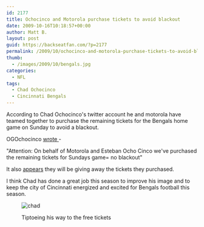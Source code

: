 ```yaml
---
id: 2177
title: Ochocinco and Motorola purchase tickets to avoid blackout
date: 2009-10-16T10:18:57+00:00
author: Matt B.
layout: post
guid: https://backseatfan.com/?p=2177
permalink: /2009/10/ochocinco-and-motorola-purchase-tickets-to-avoid-blackout/
thumb:
  - /images/2009/10/bengals.jpg
categories:
  - NFL
tags:
  - Chad Ochocinco
  - Cincinnati Bengals
---
```


<div class="entry">
  <p>
    According to Chad Ochocinco's twitter account he and motorola have teamed together to purchase the remaining tickets for the Bengals home game on Sunday to avoid a blackout.
  </p>

  <p>
    OGOchocinco <a href="http://twitter.com/OGOchoCinco/status/4920590657">wrote </a>-
  </p>

  <p>
    "<span style="background-color: #ffffff;">Attention: On behalf of Motorola and Esteban Ocho Cinco we've purchased the remaining tickets for Sundays game= no blackout"</span>
  </p>

  <p>
    It also <a href="http://twitter.com/OGOchoCinco/status/4920609674">appears</a> they will be giving away the tickets they purchased.
  </p>

  <p>
    I think Chad has done a great job this season to improve his image and to keep the city of Cincinnati energized and excited for Bengals football this season.
  </p><figure id="attachment_2182" style="width: 258px" class="wp-caption aligncenter">

  <img class="size-medium wp-image-2182" title="chad" src="/images/2009/10/chad-258x300.jpg" alt="chad" width="258" height="300" srcset="/images/2009/10/chad-258x300.jpg 258w, /images/2009/10/chad.jpg 450w" sizes="(max-width: 258px) 100vw, 258px" /><figcaption class="wp-caption-text">Tiptoeing his way to the free tickets</figcaption></figure>

  <p style="text-align: center;">
    </div>

